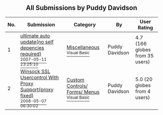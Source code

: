 ﻿<div align="center">

## All Submissions by Puddy Davidson

</div>

No.  | Submission | Category | By   | User Rating
---- | ---------- | -------- | ---- | -----------
1 | [ultimate auto update\(no self depencies required\)<br /><sup>2007-05-11 23:25:10</sup>](https://github.com/Planet-Source-Code/puddy-davidson-ultimate-auto-update-no-self-depencies-required__1-68490) | [Miscellaneous<br /><sup>Visual Basic</sup>](../ByCategory/miscellaneous__1-1.md) | Puddy Davidson | 4.7 (166 globes from 35 users)
2 | [Winsock SSL Usercontrol With Proxy Support\(proxy fixed\)<br /><sup>2008-05-07 06:30:02</sup>](https://github.com/Planet-Source-Code/puddy-davidson-winsock-ssl-usercontrol-with-proxy-support-proxy-fixed__1-70498) | [Custom Controls/ Forms/  Menus<br /><sup>Visual Basic</sup>](../ByCategory/custom-controls-forms-menus__1-4.md) | Puddy Davidson | 5.0 (20 globes from 4 users)
